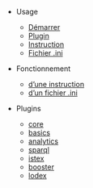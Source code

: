 - Usage 

  - [Démarrer](quickstart.md)
  - [Plugin](plugin.md)
  - [Instruction](statement.md)
  - [Fichier .ini](ini.md)
  
- Fonctionnement 

  - [d’une instruction](coding-statement.md)
  - [d’un fichier .ini](coding-ini.md)
  
- Plugins

  - [core](plugin-core.md)
  - [basics](plugin-basics.md)
  - [analytics](plugin-analytics.md)
  - [sparql](plugin-sparql.md)
  - [istex](plugin-istex.md)
  - [booster](plugin-booster.md)
  - [lodex](plugin-lodex.md)
